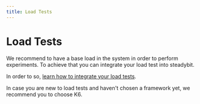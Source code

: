```yaml
---
title: Load Tests
---
```


# Load Tests

We recommend to have a base load in the system in order to perform experiments. To achieve that you can integrate your load test into steadybit.

In order to so, [learn how to integrate your load tests](../content/integrate/20-loadtests/).

In case you are new to load tests and haven't chosen a framework yet, we recommend you to choose K6.
